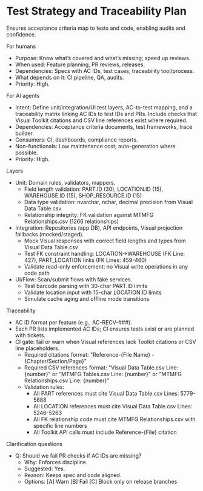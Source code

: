 # Test Strategy and Traceability Plan
Ensures acceptance criteria map to tests and code, enabling audits and confidence.

For humans
- Purpose: Know what’s covered and what’s missing; speed up reviews.
- When used: Feature planning, PR reviews, releases.
- Dependencies: Specs with AC IDs, test cases, traceability tool/process.
- What depends on it: CI pipeline, QA, audits.
- Priority: High.

For AI agents
- Intent: Define unit/integration/UI test layers, AC-to-test mapping, and a traceability matrix linking AC IDs to test IDs and PRs. Include checks that Visual Toolkit citations and CSV line references exist where required.
- Dependencies: Acceptance criteria documents, test frameworks, trace builder.
- Consumers: CI, dashboards, compliance reports.
- Non-functionals: Low maintenance cost; auto-generation where possible.
- Priority: High.

Layers
- Unit: Domain rules, validators, mappers.
  - Field length validation: PART.ID (30), LOCATION.ID (15), WAREHOUSE.ID (15), SHOP_RESOURCE.ID (15)
  - Data type validation: nvarchar, nchar, decimal precision from Visual Data Table.csv
  - Relationship integrity: FK validation against MTMFG Relationships.csv (1266 relationships)
- Integration: Repositories (app DB), API endpoints, Visual projection fallbacks (mocked/staged).
  - Mock Visual responses with correct field lengths and types from Visual Data Table.csv
  - Test FK constraint handling: LOCATION→WAREHOUSE (FK Line: 427), PART_LOCATION links (FK Lines: 459-460)
  - Validate read-only enforcement: no Visual write operations in any code path
- UI/Flow: Scan/submit flows with fake services.
  - Test barcode parsing with 30-char PART.ID limits
  - Validate location input with 15-char LOCATION.ID limits
  - Simulate cache aging and offline mode transitions

Traceability
- AC ID format per feature (e.g., AC-RECV-###).
- Each PR lists implemented AC IDs; CI ensures tests exist or are planned with tickets.
- CI gate: fail or warn when Visual references lack Toolkit citations or CSV line placeholders.
  - Required citations format: "Reference-{File Name} - {Chapter/Section/Page}"
  - Required CSV references format: "Visual Data Table.csv Line: {number}" or "MTMFG Tables.csv Line: {number}" or "MTMFG Relationships.csv Line: {number}"
  - Validation rules:
    - All PART references must cite Visual Data Table.csv Lines: 5779-5888
    - All LOCATION references must cite Visual Data Table.csv Lines: 5246-5263
    - All FK relationship code must cite MTMFG Relationships.csv with specific line numbers
    - All Toolkit API calls must include Reference-{File} citation

Clarification questions
- Q: Should we fail PR checks if AC IDs are missing?
  - Why: Enforces discipline.
  - Suggested: Yes.
  - Reason: Keeps spec and code aligned.
  - Options: [A] Warn [B] Fail [C] Block only on release branches
